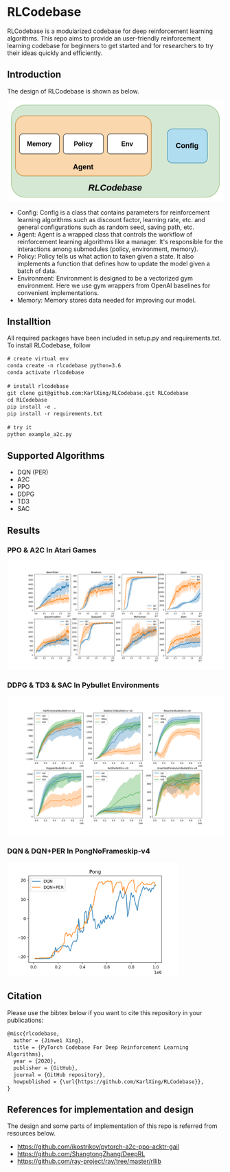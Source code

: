 # RLCodebase
RLCodebase is a modularized codebase for deep reinforcement learning algorithms. This repo aims to provide an user-friendly reinforcement learning codebase for beginners to get started and for researchers to try their ideas quickly and efficiently. 

## Introduction
The design of RLCodebase is shown as below. 


![RLCodebase](imgs/RLCodebase.png)
* Config: Config is a class that contains parameters for reinforcement learning algorithms such as discount factor, learning rate, etc. and general configurations such as random seed, saving path, etc.
* Agent: Agent is a wrapped class that controls the workflow of reinforcement learning algorithms like a manager. It's responsible for the interactions among submodules (policy, environment, memory). 
* Policy: Policy tells us what action to taken given a state. It also implements a function that defines how to update the model given a batch of data.
* Environment: Environment is designed to be a vectorized gym environment. Here we use gym wrappers from OpenAI baselines for convenient implementations. 
* Memory: Memory stores data needed for improving our model.

## Installtion
All required packages have been included in setup.py and requirements.txt. To install RLCodebase, follow
````
# create virtual env
conda create -n rlcodebase python=3.6
conda activate rlcodebase

# install rlcodebase
git clone git@github.com:KarlXing/RLCodebase.git RLCodebase
cd RLCodebase
pip install -e .
pip install -r requirements.txt

# try it
python example_a2c.py
````

## Supported Algorithms
* DQN (PER)
* A2C
* PPO
* DDPG
* TD3
* SAC

## Results
### PPO & A2C In Atari Games
<img src="https://github.com/KarlXing/RLCodebase/blob/master/imgs/A2C&PPO.png">

### DDPG & TD3 & SAC In Pybullet Environments
<img src="https://github.com/KarlXing/RLCodebase/blob/master/imgs/DDPG&TD3&SAC.png">

### DQN & DQN+PER In PongNoFrameskip-v4
<img src="https://github.com/KarlXing/RLCodebase/blob/master/imgs/DQN&DQN+PER.png" width="400">  

## Citation
Please use the bibtex below if you want to cite this repository in your publications:
````
@misc{rlcodebase,
  author = {Jinwei Xing},
  title = {PyTorch Codebase For Deep Reinforcement Learning Algorithms},
  year = {2020},
  publisher = {GitHub},
  journal = {GitHub repository},
  howpublished = {\url{https://github.com/KarlXing/RLCodebase}},
}
````


## References for implementation and design
The design and some parts of implementation of this repo is referred from resources below.
* https://github.com/ikostrikov/pytorch-a2c-ppo-acktr-gail
* https://github.com/ShangtongZhang/DeepRL
* https://github.com/ray-project/ray/tree/master/rllib
